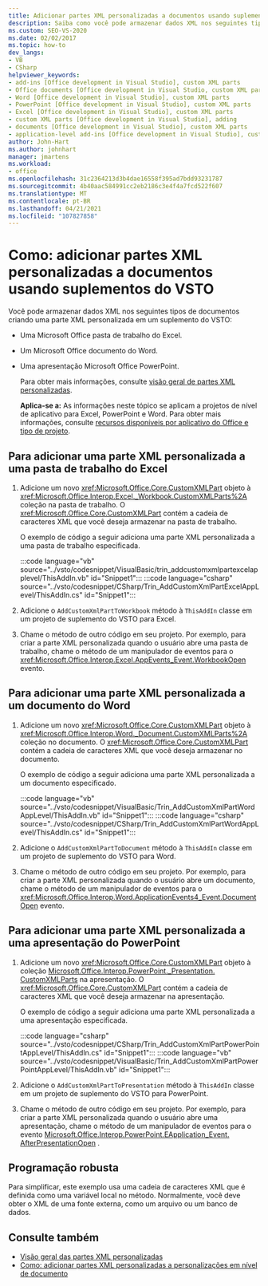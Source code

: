 ```yaml
---
title: Adicionar partes XML personalizadas a documentos usando suplementos do VSTO
description: Saiba como você pode armazenar dados XML nos seguintes tipos de documentos criando uma parte XML personalizada em um suplemento do VSTO.
ms.custom: SEO-VS-2020
ms.date: 02/02/2017
ms.topic: how-to
dev_langs:
- VB
- CSharp
helpviewer_keywords:
- add-ins [Office development in Visual Studio], custom XML parts
- Office documents [Office development in Visual Studio, custom XML parts
- Word [Office development in Visual Studio], custom XML parts
- PowerPoint [Office development in Visual Studio], custom XML parts
- Excel [Office development in Visual Studio], custom XML parts
- custom XML parts [Office development in Visual Studio], adding
- documents [Office development in Visual Studio], custom XML parts
- application-level add-ins [Office development in Visual Studio], custom XML parts
author: John-Hart
ms.author: johnhart
manager: jmartens
ms.workload:
- office
ms.openlocfilehash: 31c2364213d3b4dae16558f395ad7bdd93231787
ms.sourcegitcommit: 4b40aac584991cc2eb2186c3e4f4a7fcd522f607
ms.translationtype: MT
ms.contentlocale: pt-BR
ms.lasthandoff: 04/21/2021
ms.locfileid: "107827858"
---
```

# <a name="how-to-add-custom-xml-parts-to-documents-by-using-vsto-add-ins"></a>Como: adicionar partes XML personalizadas a documentos usando suplementos do VSTO
  Você pode armazenar dados XML nos seguintes tipos de documentos criando uma parte XML personalizada em um suplemento do VSTO:

- Uma Microsoft Office pasta de trabalho do Excel.

- Um Microsoft Office documento do Word.

- Uma apresentação Microsoft Office PowerPoint.

  Para obter mais informações, consulte [visão geral de partes XML personalizadas](../vsto/custom-xml-parts-overview.md).

  **Aplica-se a:** As informações neste tópico se aplicam a projetos de nível de aplicativo para Excel, PowerPoint e Word. Para obter mais informações, consulte [recursos disponíveis por aplicativo do Office e tipo de projeto](../vsto/features-available-by-office-application-and-project-type.md).

## <a name="to-add-a-custom-xml-part-to-an-excel-workbook"></a>Para adicionar uma parte XML personalizada a uma pasta de trabalho do Excel

1. Adicione um novo <xref:Microsoft.Office.Core.CustomXMLPart> objeto à <xref:Microsoft.Office.Interop.Excel._Workbook.CustomXMLParts%2A> coleção na pasta de trabalho. O <xref:Microsoft.Office.Core.CustomXMLPart> contém a cadeia de caracteres XML que você deseja armazenar na pasta de trabalho.

     O exemplo de código a seguir adiciona uma parte XML personalizada a uma pasta de trabalho especificada.

     :::code language="vb" source="../vsto/codesnippet/VisualBasic/trin_addcustomxmlpartexcelapplevel/ThisAddIn.vb" id="Snippet1":::
     :::code language="csharp" source="../vsto/codesnippet/CSharp/Trin_AddCustomXmlPartExcelAppLevel/ThisAddIn.cs" id="Snippet1":::

2. Adicione o `AddCustomXmlPartToWorkbook` método à `ThisAddIn` classe em um projeto de suplemento do VSTO para Excel.

3. Chame o método de outro código em seu projeto. Por exemplo, para criar a parte XML personalizada quando o usuário abre uma pasta de trabalho, chame o método de um manipulador de eventos para o <xref:Microsoft.Office.Interop.Excel.AppEvents_Event.WorkbookOpen> evento.

## <a name="to-add-a-custom-xml-part-to-a-word-document"></a>Para adicionar uma parte XML personalizada a um documento do Word

1. Adicione um novo <xref:Microsoft.Office.Core.CustomXMLPart> objeto à <xref:Microsoft.Office.Interop.Word._Document.CustomXMLParts%2A> coleção no documento. O <xref:Microsoft.Office.Core.CustomXMLPart> contém a cadeia de caracteres XML que você deseja armazenar no documento.

     O exemplo de código a seguir adiciona uma parte XML personalizada a um documento especificado.

     :::code language="vb" source="../vsto/codesnippet/VisualBasic/Trin_AddCustomXmlPartWordAppLevel/ThisAddIn.vb" id="Snippet1":::
     :::code language="csharp" source="../vsto/codesnippet/CSharp/Trin_AddCustomXmlPartWordAppLevel/ThisAddIn.cs" id="Snippet1":::

2. Adicione o `AddCustomXmlPartToDocument` método à `ThisAddIn` classe em um projeto de suplemento do VSTO para Word.

3. Chame o método de outro código em seu projeto. Por exemplo, para criar a parte XML personalizada quando o usuário abre um documento, chame o método de um manipulador de eventos para o <xref:Microsoft.Office.Interop.Word.ApplicationEvents4_Event.DocumentOpen> evento.

## <a name="to-add-a-custom-xml-part-to-a-powerpoint-presentation"></a>Para adicionar uma parte XML personalizada a uma apresentação do PowerPoint

1. Adicione um novo <xref:Microsoft.Office.Core.CustomXMLPart> objeto à coleção [Microsoft.Office.Interop.PowerPoint._Presentation. CustomXMLParts](/previous-versions/office/developer/office-2010/ff760806%28v%3doffice.14%29) na apresentação. O <xref:Microsoft.Office.Core.CustomXMLPart> contém a cadeia de caracteres XML que você deseja armazenar na apresentação.

     O exemplo de código a seguir adiciona uma parte XML personalizada a uma apresentação especificada.

     :::code language="csharp" source="../vsto/codesnippet/CSharp/Trin_AddCustomXmlPartPowerPointAppLevel/ThisAddIn.cs" id="Snippet1":::
     :::code language="vb" source="../vsto/codesnippet/VisualBasic/Trin_AddCustomXmlPartPowerPointAppLevel/ThisAddIn.vb" id="Snippet1":::

2. Adicione o `AddCustomXmlPartToPresentation` método à `ThisAddIn` classe em um projeto de suplemento do VSTO para PowerPoint.

3. Chame o método de outro código em seu projeto. Por exemplo, para criar a parte XML personalizada quando o usuário abre uma apresentação, chame o método de um manipulador de eventos para o evento [Microsoft.Office.Interop.PowerPoint.EApplication_Event. AfterPresentationOpen](/previous-versions/office/developer/office-2010/ff762843(v=office.14)) .

## <a name="robust-programming"></a>Programação robusta
 Para simplificar, este exemplo usa uma cadeia de caracteres XML que é definida como uma variável local no método. Normalmente, você deve obter o XML de uma fonte externa, como um arquivo ou um banco de dados.

## <a name="see-also"></a>Consulte também
- [Visão geral das partes XML personalizadas](../vsto/custom-xml-parts-overview.md)
- [Como: adicionar partes XML personalizadas a personalizações em nível de documento](../vsto/how-to-add-custom-xml-parts-to-document-level-customizations.md)
